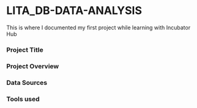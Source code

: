 # LITA_DB-DATA-ANALYSIS
This is where I documented my first project while learning with Incubator Hub
### Project Title
### Project Overview
### Data Sources
### Tools used
